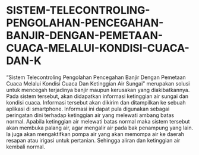# SISTEM-TELECONTROLING-PENGOLAHAN-PENCEGAHAN-BANJIR-DENGAN-PEMETAAN-CUACA-MELALUI-KONDISI-CUACA-DAN-K
“Sistem Telecontroling Pengolahan Pencegahan Banjir Dengan Pemetaan Cuaca Melalui Kondisi Cuaca Dan Ketinggian Air Sungai” 
merupakan solusi untuk mencegah terjadinya banjir maupun kerusakan yang diakibatkannya. Pada sistem tersebut, akan didapatkan informasi 
ketinggian air sungai dan kondisi cuaca. Informasi tersebut akan dikirim dan ditampilkan ke sebuah aplikasi di smartphone. 
Informasi ini dapat pula digunakan sebagai peringatan dini terhadap ketinggian air yang melewati ambang batas normal. Apabila ketinggian 
air melewati batas normal maka sistem tersebut akan membuka palang air, agar mengalir air pada bak penampung yang lain. Ia juga akan mengaktifkan 
pompa air yang akan memompa air ke daerah resapan atau irigasi untuk pertanian. Sehingga aliran dan ketinggian air kembali normal.
